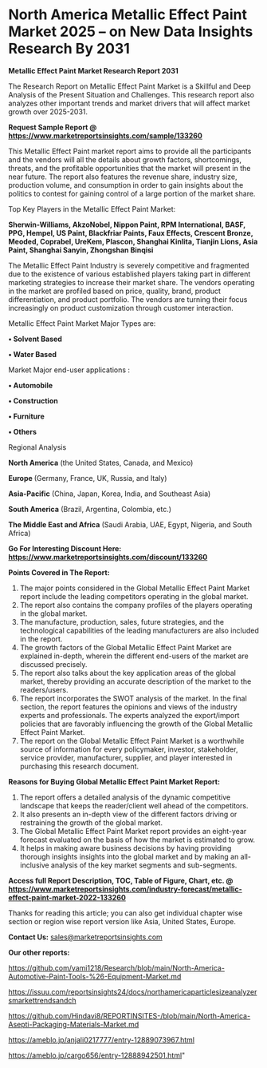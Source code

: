 # North America Metallic Effect Paint Market 2025 – on New Data Insights Research By 2031

<strong>Metallic Effect Paint Market Research Report 2031</strong>

The Research Report on Metallic Effect Paint Market is a Skillful and Deep Analysis of the Present Situation and Challenges. This research report also analyzes other important trends and market drivers that will affect market growth over 2025-2031.

<strong>Request Sample Report @ <a href=https://www.marketreportsinsights.com/sample/133260>https://www.marketreportsinsights.com/sample/133260</a></strong>

This Metallic Effect Paint market report aims to provide all the participants and the vendors will all the details about growth factors, shortcomings, threats, and the profitable opportunities that the market will present in the near future. The report also features the revenue share, industry size, production volume, and consumption in order to gain insights about the politics to contest for gaining control of a large portion of the market share.

Top Key Players in the Metallic Effect Paint Market:

<strong>Sherwin-Williams, AkzoNobel, Nippon Paint, RPM International, BASF, PPG, Hempel, US Paint, Blackfriar Paints, Faux Effects, Crescent Bronze, Meoded, Coprabel, UreKem, Plascon, Shanghai Kinlita, Tianjin Lions, Asia Paint, Shanghai Sanyin, Zhongshan Binqisi</strong>

The Metallic Effect Paint Industry is severely competitive and fragmented due to the existence of various established players taking part in different marketing strategies to increase their market share. The vendors operating in the market are profiled based on price, quality, brand, product differentiation, and product portfolio. The vendors are turning their focus increasingly on product customization through customer interaction.

Metallic Effect Paint Market Major Types are:

<strong>• Solvent Based

• Water Based</strong>

Market Major end-user applications :

<strong>• Automobile

• Construction

• Furniture

• Others</strong>

Regional Analysis

</u><strong><b>North America</b></strong> (the United States, Canada, and Mexico)

<strong><b>Europe </b></strong>(Germany, France, UK, Russia, and Italy)

<strong><b>Asia-Pacific</b></strong> (China, Japan, Korea, India, and Southeast Asia)

<strong><b>South America</b></strong> (Brazil, Argentina, Colombia, etc.)

<strong><b>The Middle East and Africa</b></strong> (Saudi Arabia, UAE, Egypt, Nigeria, and South Africa)

<strong>Go For Interesting Discount Here: <a href=https://www.marketreportsinsights.com/discount/133260>https://www.marketreportsinsights.com/discount/133260</a></strong>

<strong>Points Covered in The Report:</strong>
<ol>
  <li>The major points considered in the Global Metallic Effect Paint Market report include the leading competitors operating in the global market.</li>
  <li>The report also contains the company profiles of the players operating in the global market.</li>
  <li>The manufacture, production, sales, future strategies, and the technological capabilities of the leading manufacturers are also included in the report.</li>
  <li>The growth factors of the Global Metallic Effect Paint Market are explained in-depth, wherein the different end-users of the market are discussed precisely.</li>
  <li>The report also talks about the key application areas of the global market, thereby providing an accurate description of the market to the readers/users.</li>
  <li>The report incorporates the SWOT analysis of the market. In the final section, the report features the opinions and views of the industry experts and professionals. The experts analyzed the export/import policies that are favorably influencing the growth of the Global Metallic Effect Paint Market.</li>
  <li>The report on the Global Metallic Effect Paint Market is a worthwhile source of information for every policymaker, investor, stakeholder, service provider, manufacturer, supplier, and player interested in purchasing this research document.</li>
</ol>
<strong>Reasons for Buying Global Metallic Effect Paint Market Report:</strong>

<ol>
  <li>The report offers a detailed analysis of the dynamic competitive landscape that keeps the reader/client well ahead of the competitors.</li>
  <li>It also presents an in-depth view of the different factors driving or restraining the growth of the global market.</li>
  <li>The Global Metallic Effect Paint Market report provides an eight-year forecast evaluated on the basis of how the market is estimated to grow.</li>
  <li>It helps in making aware business decisions by having providing thorough insights insights into the global market and by making an all-inclusive analysis of the key market segments and sub-segments.</li>
</ol>
<strong>Access full Report Description, TOC, Table of Figure, Chart, etc. @ <a href=https://www.marketreportsinsights.com/industry-forecast/metallic-effect-paint-market-2022-133260>https://www.marketreportsinsights.com/industry-forecast/metallic-effect-paint-market-2022-133260</a></strong>


Thanks for reading this article; you can also get individual chapter wise section or region wise report version like Asia, United States, Europe.

<strong>Contact Us:</strong>
sales@marketreportsinsights.com

<strong>Our other reports:</strong>

<a href=https://github.com/yami1218/Research/blob/main/North-America-Automotive-Paint-Tools-%26-Equipment-Market.md>https://github.com/yami1218/Research/blob/main/North-America-Automotive-Paint-Tools-%26-Equipment-Market.md</a>

<a href=https://issuu.com/reportsinsights24/docs/northamericaparticlesizeanalyzersmarkettrendsandch>https://issuu.com/reportsinsights24/docs/northamericaparticlesizeanalyzersmarkettrendsandch</a>

<a href=https://github.com/Hindavi8/REPORTINSITES-/blob/main/North-America-Asepti-Packaging-Materials-Market.md>https://github.com/Hindavi8/REPORTINSITES-/blob/main/North-America-Asepti-Packaging-Materials-Market.md</a>

<a href=https://ameblo.jp/anjali0217777/entry-12889073967.html>https://ameblo.jp/anjali0217777/entry-12889073967.html</a>

<a href=https://ameblo.jp/cargo656/entry-12888942501.html>https://ameblo.jp/cargo656/entry-12888942501.html</a>"
